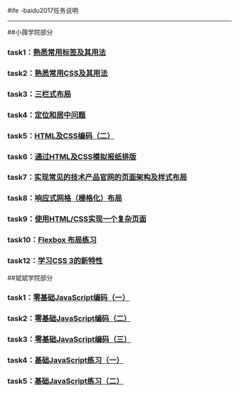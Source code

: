 #ife -baidu2017任务说明
***
##小薇学院部分
### task1：[熟悉常用标签及其用法](https://wbin-zhou.github.io/ife-baidu/%E7%99%BE%E5%BA%A6%E5%89%8D%E7%AB%AF%E5%B0%8F%E8%96%87%E5%AD%A6%E9%99%A2/task1/index.html)
### task2：[熟悉常用CSS及其用法](https://wbin-zhou.github.io/ife-baidu/%E7%99%BE%E5%BA%A6%E5%89%8D%E7%AB%AF%E5%B0%8F%E8%96%87%E5%AD%A6%E9%99%A2/task2/index.html)
### task3：[三栏式布局](https://wbin-zhou.github.io/ife-baidu/%E7%99%BE%E5%BA%A6%E5%89%8D%E7%AB%AF%E5%B0%8F%E8%96%87%E5%AD%A6%E9%99%A2/task3/index.html)
### task4：[定位和居中问题](https://wbin-zhou.github.io/ife-baidu/%E7%99%BE%E5%BA%A6%E5%89%8D%E7%AB%AF%E5%B0%8F%E8%96%87%E5%AD%A6%E9%99%A2/task4/index.html)
### task5：[HTML及CSS编码（二）](https://wbin-zhou.github.io/ife-baidu/%E7%99%BE%E5%BA%A6%E5%89%8D%E7%AB%AF%E5%B0%8F%E8%96%87%E5%AD%A6%E9%99%A2/task5/index.html)
### task6：[通过HTML及CSS模拟报纸排版](https://wbin-zhou.github.io/ife-baidu/%E7%99%BE%E5%BA%A6%E5%89%8D%E7%AB%AF%E5%B0%8F%E8%96%87%E5%AD%A6%E9%99%A2/task6/index.html)
### task7：[实现常见的技术产品官网的页面架构及样式布局](https://wbin-zhou.github.io/ife-baidu/%E7%99%BE%E5%BA%A6%E5%89%8D%E7%AB%AF%E5%B0%8F%E8%96%87%E5%AD%A6%E9%99%A2/task7/index.html)
### task8：[响应式网格（栅格化）布局](https://wbin-zhou.github.io/ife-baidu/%E7%99%BE%E5%BA%A6%E5%89%8D%E7%AB%AF%E5%B0%8F%E8%96%87%E5%AD%A6%E9%99%A2/task8/index.html)
### task9：[使用HTML/CSS实现一个复杂页面](https://wbin-zhou.github.io/ife-baidu/%E7%99%BE%E5%BA%A6%E5%89%8D%E7%AB%AF%E5%B0%8F%E8%96%87%E5%AD%A6%E9%99%A2/task9/index.html)
### task10：[Flexbox 布局练习](https://wbin-zhou.github.io/ife-baidu/%E7%99%BE%E5%BA%A6%E5%89%8D%E7%AB%AF%E5%B0%8F%E8%96%87%E5%AD%A6%E9%99%A2/task10/index.html)
### task12：[学习CSS 3的新特性](https://wbin-zhou.github.io/ife-baidu/%E7%99%BE%E5%BA%A6%E5%89%8D%E7%AB%AF%E5%B0%8F%E8%96%87%E5%AD%A6%E9%99%A2/task12/index.html)

##斌斌学院部分
### task1：[零基础JavaScript编码（一）](https://wbin-zhou.github.io/ife-baidu/%E7%99%BE%E5%BA%A6%E5%89%8D%E7%AB%AF%E6%96%8C%E6%96%8C%E5%AD%A6%E9%99%A2/task1/index.html)
### task2：[零基础JavaScript编码（二）](https://wbin-zhou.github.io/ife-baidu/%E7%99%BE%E5%BA%A6%E5%89%8D%E7%AB%AF%E6%96%8C%E6%96%8C%E5%AD%A6%E9%99%A2/task2/index.html)
### task3：[零基础JavaScript编码（三）](https://wbin-zhou.github.io/ife-baidu/%E7%99%BE%E5%BA%A6%E5%89%8D%E7%AB%AF%E6%96%8C%E6%96%8C%E5%AD%A6%E9%99%A2/task3/index.html)
### task4：[基础JavaScript练习（一）](https://wbin-zhou.github.io/ife-baidu/%E7%99%BE%E5%BA%A6%E5%89%8D%E7%AB%AF%E6%96%8C%E6%96%8C%E5%AD%A6%E9%99%A2/task4/index.html)
### task5：[基础JavaScript练习（二）](https://wbin-zhou.github.io/ife-baidu/%E7%99%BE%E5%BA%A6%E5%89%8D%E7%AB%AF%E6%96%8C%E6%96%8C%E5%AD%A6%E9%99%A2/task5/index.html)